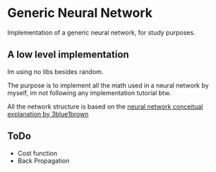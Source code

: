 # Generic Neural Network

Implementation of a generic neural network, for study purposes.

## A low level implementation

Im using no libs besides random.

The purpose is to implement all the math used in a neural network by myself,
im not following any implementation tutorial btw.

All the network structure is based on the [neural network conceitual explanation by 3blue1brown](https://youtube.com/playlist?list=PLZHQObOWTQDNU6R1_67000Dx_ZCJB-3pi&feature=shared)


## ToDo
- Cost function
- Back Propagation
